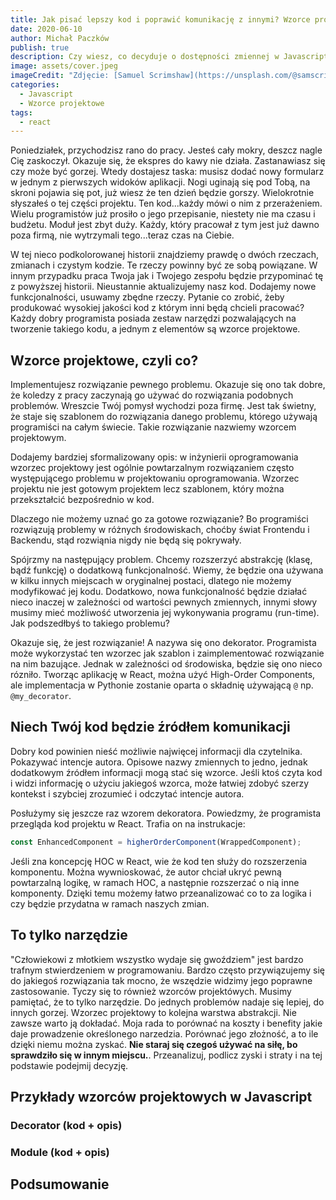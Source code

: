```yaml
---
title: Jak pisać lepszy kod i poprawić komunikację z innymi? Wzorce projektowe
date: 2020-06-10
author: Michał Paczków
publish: true
description: Czy wiesz, co decyduje o dostępności zmiennej w Javascript? Co łączy LISP z Javascript'em? W trzeciej części serii "Opanuj Fundamenty!" odpowiemy sobie na te pytania, omawiając zakres.
image: assets/cover.jpeg
imageCredit: "Zdjęcie: [Samuel Scrimshaw](https://unsplash.com/@samscrim)"
categories:
  - Javascript
  - Wzorce projektowe
tags:
  - react
---
```


Poniedziałek, przychodzisz rano do pracy. Jesteś cały mokry, deszcz nagle Cię zaskoczył. Okazuje się, że ekspres do kawy nie działa. Zastanawiasz się czy może być gorzej. Wtedy dostajesz taska: musisz dodać nowy formularz w jednym z pierwszych widoków aplikacji. Nogi uginają się pod Tobą, na skroni pojawia się pot, już wiesz że ten dzień będzie gorszy. Wielokrotnie słyszałeś o tej części projektu. Ten kod...każdy mówi o nim z przerażeniem. Wielu programistów już prosiło o jego przepisanie, niestety nie ma czasu i budżetu. Moduł jest zbyt duży. Każdy, który pracował z tym jest już dawno poza firmą, nie wytrzymali tego...teraz czas na Ciebie.

W tej nieco podkolorowanej historii znajdziemy prawdę o dwóch rzeczach, zmianach i czystym kodzie. Te rzeczy powinny być ze sobą powiązane. W innym przypadku praca Twoja jak i Twojego zespołu będzie przypominać tę z powyższej historii.
Nieustannie aktualizujemy nasz kod. Dodajemy nowe funkcjonalności, usuwamy zbędne rzeczy. Pytanie co zrobić, żeby produkować wysokiej jakości kod z którym inni będą chcieli pracować? Każdy dobry programista posiada zestaw narzędzi pozwalających na tworzenie takiego kodu, a jednym z elementów są wzorce projektowe.

## Wzorce projektowe, czyli co?

Implementujesz rozwiązanie pewnego problemu. Okazuje się ono tak dobre, że koledzy z pracy zaczynają go używać do rozwiązania podobnych problemów. Wreszcie Twój pomysł wychodzi poza firmę. Jest tak świetny, że staje się szablonem do rozwiązania danego problemu, którego używają programiści na całym świecie. Takie rozwiązanie nazwiemy wzorcem projektowym.

Dodajemy bardziej sformalizowany opis: w inżynierii oprogramowania wzorzec projektowy jest ogólnie powtarzalnym rozwiązaniem często występującego problemu w projektowaniu oprogramowania. Wzorzec projektu nie jest gotowym projektem lecz szablonem, który można przekształcić bezpośrednio w kod.

Dlaczego nie możemy uznać go za gotowe rozwiązanie? Bo programiści rozwiązują problemy w różnych środowiskach, choćby świat Frontendu i Backendu, stąd rozwiąnia nigdy nie będą się pokrywały.

Spójrzmy na następujący problem. Chcemy rozszerzyć abstrakcję (klasę, bądź funkcję) o dodatkową funkcjonalność. Wiemy, że będzie ona używana w kilku innych miejscach w oryginalnej postaci, dlatego nie możemy modyfikować jej kodu. Dodatkowo, nowa funkcjonalność będzie działać nieco inaczej w zależności od wartości pewnych zmiennych, innymi słowy musimy mieć możliwość utworzenia jej wykonywania programu (run-time). Jak podszedłbyś to takiego problemu?

Okazuje się, że jest rozwiązanie! A nazywa się ono dekorator. Programista może wykorzystać ten wzorzec jak szablon i zaimplementować rozwiązanie na nim bazujące. Jednak w zależności od środowiska, będzie się ono nieco rózniło. Tworząc aplikację w React, można użyć High-Order Components, ale implementacja w Pythonie zostanie oparta o składnię używającą `@` np. `@my_decorator`.

## Niech Twój kod będzie źródłem komunikacji

Dobry kod powinien nieść możliwie najwięcej informacji dla czytelnika. Pokazywać intencje autora. Opisowe nazwy zmiennych to jedno, jednak dodatkowym źródłem informacji mogą stać się wzorce. Jeśli ktoś czyta kod i widzi informację o użyciu jakiegoś wzorca, może łatwiej zdobyć szerzy kontekst i szybciej zrozumieć i odczytać intencje autora.

Posłużymy się jeszcze raz wzorem dekoratora. Powiedzmy, że programista przegląda kod projektu w React. Trafia on na instrukacje:

```javascript
const EnhancedComponent = higherOrderComponent(WrappedComponent);
```

Jeśli zna koncepcję HOC w React, wie że kod ten służy do rozszerzenia komponentu. Można wywnioskować, że autor chciał ukryć pewną powtarzalną logikę, w ramach HOC, a następnie rozszerzać o nią inne komponenty. Dzięki temu możemy łatwo przeanalizować co to za logika i czy będzie przydatna w ramach naszych zmian.

## To tylko narzędzie

"Człowiekowi z młotkiem wszystko wydaje się gwoździem" jest bardzo trafnym stwierdzeniem w programowaniu. Bardzo często przywiązujemy się do jakiegoś rozwiązania tak mocno, że wszędzie widzimy jego poprawne zastosowanie. Tyczy się to również wzorców projektówych. Musimy pamiętać, że to tylko narzędzie. Do jednych problemów nadaje się lepiej, do innych gorzej. Wzorzec projektowy to kolejna warstwa abstrakcji. Nie zawsze warto ją dokładać.
Moja rada to porównać na koszty i benefity jakie daje prowadzenie określonego narzedzia. Porównać jego złożność, a to ile dzięki niemu można zyskać. **Nie staraj się czegoś używać na siłę, bo sprawdziło się w innym miejscu.**. Przeanalizuj, podlicz zyski i straty i na tej podstawie podejmij decyzję.

## Przykłady wzorców projektowych w Javascript

### Decorator (kod + opis)

### Module (kod + opis)

## Podsumowanie
